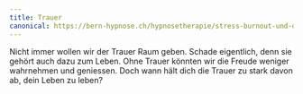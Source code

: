 ```yaml
---
title: Trauer
canonical: https://bern-hypnose.ch/hypnosetherapie/stress-burnout-und-depression/
---
```


Nicht immer wollen wir der Trauer Raum geben. Schade eigentlich, denn
sie gehört auch dazu zum Leben. Ohne Trauer könnten wir die Freude
weniger wahrnehmen und geniessen. Doch wann hält dich die Trauer zu
stark davon ab, dein Leben zu leben?
